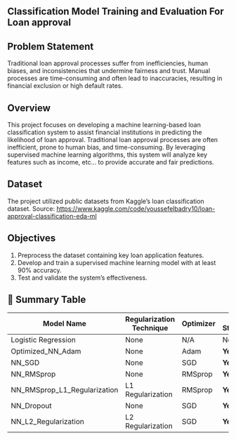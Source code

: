 ## Classification Model Training and Evaluation For Loan approval 

## Problem Statement
Traditional loan approval processes suffer from inefficiencies, human biases, and inconsistencies that undermine fairness and trust. Manual processes are time-consuming and often lead to inaccuracies, resulting in financial exclusion or high default rates.

## Overview
This project focuses on developing a machine learning-based loan classification system to assist financial institutions in predicting the likelihood of loan approval. Traditional loan approval processes are often inefficient, prone to human bias, and time-consuming. By leveraging supervised machine learning algorithms, this system will analyze key features such as income, etc… to provide accurate and fair predictions.


## Dataset
The project utilized public datasets from Kaggle’s loan classification dataset.
Source: https://www.kaggle.com/code/youssefelbadry10/loan-approval-classification-eda-ml

## Objectives
1. Preprocess the dataset containing key loan application features.
2. Develop and train a supervised machine learning model with at least 90% accuracy.
3. Test and validate the system’s effectiveness.



## 📝 Summary Table
| Model Name                      | Regularization Technique | Optimizer | Early Stopping | Dropout Rate | Test Accuracy | F1 Score   | Recall     | Precision  |
| ------------------------------- | ------------------------ | --------- | -------------- | ------------ | ------------- | ---------- | ---------- | ---------- |
| Logistic Regression             | None                     | N/A       | None           | None         | **91.00%**    | **0.91**   | **0.91**   | **0.91**   |
| Optimized\_NN\_Adam             | None                     | Adam      | **Yes**        | None         | **93.72%**    | **0.9381** | **0.9288** | **0.9476** |
| NN\_SGD                         | None                     | SGD       | **Yes**        | None         | **90.80%**    | **0.9124** | **0.9355** | **0.8905** |
| NN\_RMSprop                     | None                     | RMSprop   | **Yes**        | None         | **93.38%**    | **0.9356** | **0.9380** | **0.9331** |
| NN\_RMSprop\_L1\_Regularization | L1 Regularization        | RMSprop   | **Yes**        | None         | **90.82%**    | **0.9141** | **0.9537** | **0.8777** |
| NN\_Dropout                     | None                     | SGD       | **Yes**        | 0.2          | **90.64%**    | **0.9110** | **0.9355** | **0.8878** |
| NN\_L2\_Regularization          | L2 Regularization        | SGD       | **Yes**        | None         | **91.03%**    | **0.9143** | **0.9340** | **0.8954** |
